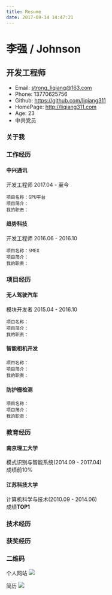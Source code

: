 ```yaml
---
title: Resume
date: 2017-09-14 14:47:21
---
```


# 李强 / Johnson

## 开发工程师

- Email: strong_liqiang@163.com
- Phone: 13770625756
- Github: https://github.com/liqiang311
- HomePage: http://liqiang311.com
- Age: 23
- 中共党员

### 关于我

### 工作经历

#### 中兴通讯 

开发工程师   2017.04 - 至今

```
项目名称：GPU平台
项目简介：
我的职责：
```

#### 趋势科技

开发工程师   2016.06 - 2016.10

```
项目名称：SMEX
项目简介：
我的职责：
```

### 项目经历

#### 无人驾驶汽车

模块开发者 2015.04 - 2016.10

```
项目名称：
项目简介：
我的职责：
```

#### 智能相机开发

```
项目名称：
项目简介：
我的职责：
```

#### 防护栅检测

```
项目名称：
项目简介：
我的职责：
```

### 教育经历

#### 南京理工大学

模式识别与智能系统(2014.09 - 2017.04)  
成绩前10%  

#### 江苏科技大学

计算机科学与技术(2010.09 - 2014.06)  
成绩**TOP1**

### 技术经历

### 获奖经历

### 二维码

个人网站
![](/images/homepage.png)


简历
![](/images/resume.png)